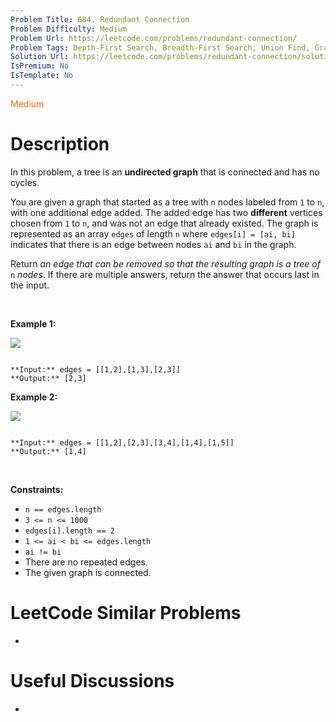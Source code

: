 ```yaml
---
Problem Title: 684. Redundant Connection
Problem Difficulty: Medium
Problem Url: https://leetcode.com/problems/redundant-connection/
Problem Tags: Depth-First Search, Breadth-First Search, Union Find, Graph
Solution Url: https://leetcode.com/problems/redundant-connection/solution/
IsPremium: No
IsTemplate: No
---
```


<span style="color: rgb(239, 108, 0);">Medium</span>

# Description

In this problem, a tree is an **undirected graph** that is connected and has no cycles.


You are given a graph that started as a tree with `n` nodes labeled from `1` to `n`, with one additional edge added. The added edge has two **different** vertices chosen from `1` to `n`, and was not an edge that already existed. The graph is represented as an array `edges` of length `n` where `edges[i] = [ai, bi]` indicates that there is an edge between nodes `ai` and `bi` in the graph.


Return *an edge that can be removed so that the resulting graph is a tree of* `n` *nodes*. If there are multiple answers, return the answer that occurs last in the input.


 


**Example 1:**


![](https://assets.leetcode.com/uploads/2021/05/02/reduntant1-1-graph.jpg)

```

**Input:** edges = [[1,2],[1,3],[2,3]]
**Output:** [2,3]

```

**Example 2:**


![](https://assets.leetcode.com/uploads/2021/05/02/reduntant1-2-graph.jpg)

```

**Input:** edges = [[1,2],[2,3],[3,4],[1,4],[1,5]]
**Output:** [1,4]

```

 


**Constraints:**


* `n == edges.length`
* `3 <= n <= 1000`
* `edges[i].length == 2`
* `1 <= ai < bi <= edges.length`
* `ai != bi`
* There are no repeated edges.
* The given graph is connected.




# LeetCode Similar Problems

- []()

# Useful Discussions

- []()
